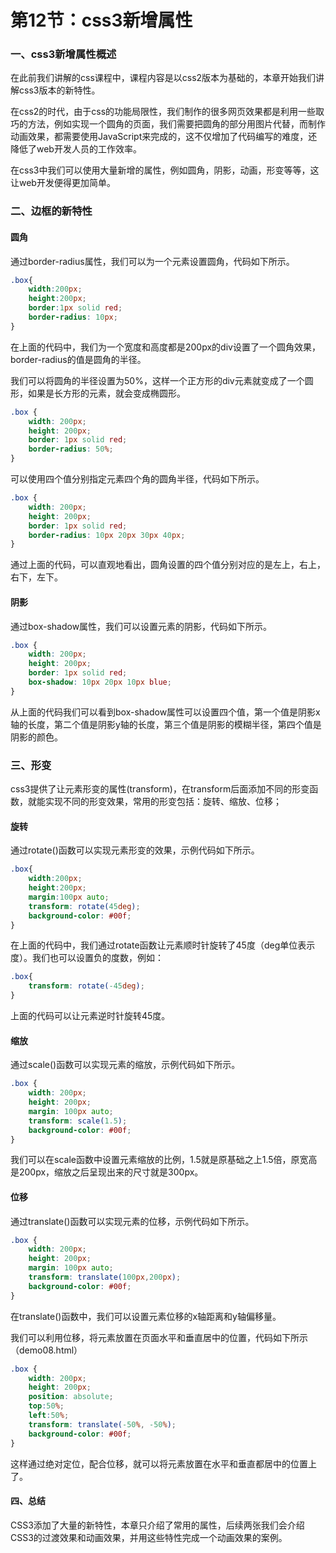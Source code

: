 # 第12节：css3新增属性

### 一、css3新增属性概述

在此前我们讲解的css课程中，课程内容是以css2版本为基础的，本章开始我们讲解css3版本的新特性。

在css2的时代，由于css的功能局限性，我们制作的很多网页效果都是利用一些取巧的方法，例如实现一个圆角的页面，我们需要把圆角的部分用图片代替，而制作动画效果，都需要使用JavaScript来完成的，这不仅增加了代码编写的难度，还降低了web开发人员的工作效率。

在css3中我们可以使用大量新增的属性，例如圆角，阴影，动画，形变等等，这让web开发便得更加简单。

### 二、边框的新特性

#### 圆角

通过border-radius属性，我们可以为一个元素设置圆角，代码如下所示。

``` css
.box{
    width:200px;
    height:200px;
    border:1px solid red;
    border-radius: 10px;
}
```

在上面的代码中，我们为一个宽度和高度都是200px的div设置了一个圆角效果，border-radius的值是圆角的半径。

我们可以将圆角的半径设置为50%，这样一个正方形的div元素就变成了一个圆形，如果是长方形的元素，就会变成椭圆形。

``` css
.box {
    width: 200px;
    height: 200px;
    border: 1px solid red;
    border-radius: 50%;
}
```

可以使用四个值分别指定元素四个角的圆角半径，代码如下所示。

``` css
.box {
    width: 200px;
    height: 200px;
    border: 1px solid red;
    border-radius: 10px 20px 30px 40px;
}
```

通过上面的代码，可以直观地看出，圆角设置的四个值分别对应的是左上，右上，右下，左下。


#### 阴影

通过box-shadow属性，我们可以设置元素的阴影，代码如下所示。

``` css
.box {
    width: 200px;
    height: 200px;
    border: 1px solid red;
    box-shadow: 10px 20px 10px blue;
}
```

从上面的代码我们可以看到box-shadow属性可以设置四个值，第一个值是阴影x轴的长度，第二个值是阴影y轴的长度，第三个值是阴影的模糊半径，第四个值是阴影的颜色。


### 三、形变

css3提供了让元素形变的属性(transform)，在transform后面添加不同的形变函数，就能实现不同的形变效果，常用的形变包括：旋转、缩放、位移；

#### 旋转

通过rotate()函数可以实现元素形变的效果，示例代码如下所示。

``` css
.box{
    width:200px;
    height:200px;
    margin:100px auto;
    transform: rotate(45deg);
    background-color: #00f;
}
```

在上面的代码中，我们通过rotate函数让元素顺时针旋转了45度（deg单位表示度）。我们也可以设置负的度数，例如：

``` css
.box{
    transform: rotate(-45deg);
}
```

上面的代码可以让元素逆时针旋转45度。

#### 缩放

通过scale()函数可以实现元素的缩放，示例代码如下所示。

``` css
.box {
    width: 200px;
    height: 200px;
    margin: 100px auto;
    transform: scale(1.5);
    background-color: #00f;
}
```

我们可以在scale函数中设置元素缩放的比例，1.5就是原基础之上1.5倍，原宽高是200px，缩放之后呈现出来的尺寸就是300px。

#### 位移

通过translate()函数可以实现元素的位移，示例代码如下所示。

``` css
.box {
    width: 200px;
    height: 200px;
    margin: 100px auto;
    transform: translate(100px,200px);
    background-color: #00f;
}
```

在translate()函数中，我们可以设置元素位移的x轴距离和y轴偏移量。

我们可以利用位移，将元素放置在页面水平和垂直居中的位置，代码如下所示（demo08.html）

``` css
.box {
    width: 200px;
    height: 200px;
    position: absolute;
    top:50%;
    left:50%;
    transform: translate(-50%, -50%);
    background-color: #00f;
}
```

这样通过绝对定位，配合位移，就可以将元素放置在水平和垂直都居中的位置上了。

#### 四、总结

CSS3添加了大量的新特性，本章只介绍了常用的属性，后续两张我们会介绍CSS3的过渡效果和动画效果，并用这些特性完成一个动画效果的案例。
